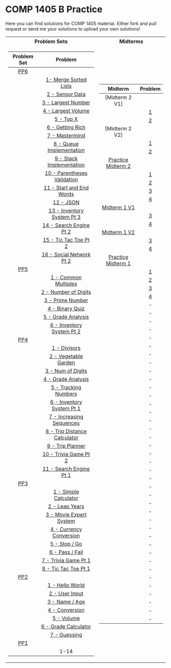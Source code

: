 # COMP 1405 B Practice

Here you can find solutions for COMP 1405 material. Either fork and pull request or send me your solutions to upload your own solutions!

<table>
<tr><th>Problem Sets</th><th>Midterms</th></tr>
<tr><td>

| Problem Set |                                Problem                                 |
| :---------: | :--------------------------------------------------------------------: |
|    [PP6]    |                                                                        |
|             |       [1- Merge Sorted Lists](./psets/06/01-merge-sorted-lists)        |
|             |              [2 - Sensor Data](./psets/06/02-sensor-data)              |
|             |           [3 - Largest Number](./psets/06/03-largest-number)           |
|             |           [4 - Largest Volume](./psets/06/04-largest-volume)           |
|             |                    [5 - Top X](./psets/06/05-top-x)                    |
|             |             [6 - Getting Rich](./psets/06/06-getting-rich)             |
|             |               [7 - Mastermind](./psets/06/07-mastermind)               |
|             |     [8 - Queue Implementation](./psets/06/08-queue-implementation)     |
|             |     [9 - Stack Implementation](./psets/06/09-stack-implementation)     |
|             |   [10 - Parentheses Validation](./psets/06/10-parenteses-validation)   |
|             |       [11 - Start and End Words](./psets/06/11-start-end-words)        |
|             |                    [12 - JSON](./psets/06/12-JSON)                     |
|             |      [13 - Inventory System Pt 3](./psets/06/13-inventory-system)      |
|             |         [14 - Search Engine Pt 2](./psets/06/14-search-engine)         |
|             |         [15 - Tic Tac Toe Pt 2](./psets/06/15-tic-tac-toe-pt2)         |
|             |      [16 - Social Network Pt 2](./psets/06/16-social-network-pt2)      |
|    [PP5]    |                                                                        |
|             |         [1 - Common Multiples](./psets/05/01-common-multiples)         |
|             |          [2 - Number of Digits](./psets/05/02-num-of-digits)           |
|             |             [3 - Prime Number](./psets/05/03-prime-number)             |
|             |           [4 - Binary Quiz](./psets/05/04-binary-quiz-game)            |
|             |           [5 - Grade Analysis](./psets/05/05-grade-analysis)           |
|             |      [6 - Inventory System Pt 2](./psets/05/06-grade-calculator)       |
|    [PP4]    |                                                                        |
|             |                 [1 - Divisors](./psets/04/01-divisors)                 |
|             |         [2 - Vegetable Garden](./psets/04/02-vegetable-garden)         |
|             |            [3 - Num of Digits](./psets/04/03-num-of-digits)            |
|             |           [4 - Grade Analysis](./psets/04/04-grade-analysis)           |
|             |         [5 - Tracking Numbers](./psets/04/05-tracking-numbers)         |
|             |      [6 - Inventory System Pt 1](./psets/04/06-inventory-system)       |
|             |     [7 - Increasing Sequences](./psets/04/07-increasing-sequences)     |
|             | [8 - Trip Distance Calculator](./psets/04/08-trip-distance-calculator) |
|             |             [9 - Trip Planner](./psets/04/09-trip-planner)             |
|             |         [10 - Trivia Game Pt 2](./psets/04/10-trivia-game-pt2)         |
|             |         [11 - Search Engine Pt 1](./psets/04/11-search-engine)         |
|    [PP3]    |                                                                        |
|             |        [1 - Simple Calculator](./psets/03/01-simple-calculator)        |
|             |               [2 - Leap Years](./psets/03/02-leap-years)               |
|             |         [3 - Movie Expert System](./psets/03/03-movie-expert)          |
|             |      [4 - Currency Conversion](./psets/03/04-currency-conversion)      |
|             |                 [5 - Stop / Go](./psets/03/05-stop-go)                 |
|             |               [6 - Pass / Fail](./psets/03/06-pass-fail)               |
|             |         [7 - Trivia Game Pt 1](./psets/03/07-trivia-game-pt1)          |
|             |           [8 - Tic Tac Toe Pt 1](./psets/03/08-tic-tac-toe)            |
|    [PP2]    |                                                                        |
|             |              [1 - Hello World](./psets/02/01-hello-world)              |
|             |               [2 - User Input](./psets/02/02-user-input)               |
|             |                [3 - Name / Age](./psets/02/03-name-age)                |
|             |               [4 - Conversion](./psets/02/04-conversion)               |
|             |                   [5 - Volume](./psets/02/05-volume)                   |
|             |         [6 - Grade Calculator](./psets/02/06-grade-calculator)         |
|             |                 [7 - Guessing](./psets/02/07-guessing)                 |
|    [PP1]    |                                                                        |
|             |                                  1-14                                  |

[pp1]: ./psets/01/PP1.pdf
[pp2]: ./psets/02/PP2.pdf
[pp3]: ./psets/03/PP3.pdf
[pp4]: ./psets/04/PP4.pdf
[pp5]: ./psets/05/PP5.pdf
[pp6]: ./psets/06/PP6.pdf

</td><td>

|       Midterm        |                Problem                 |
| :------------------: | :------------------------------------: |
|    [Midterm 2 V1]    |                                        |
|                      |         [1](./midterms/02/V1/01/)      |
|                      |         [2](./midterms/02/V1/02/)      |
|    [Midterm 2 V2]    |                                        |
|                      |         [1](./midterms/02/V2/01/)      |
|                      |         [2](./midterms/02/V2/02/)      |
| [Practice Midterm 2] |                                        |
|                      | [1](./midterm-practice/02/problem-01/) |
|                      | [2](./midterm-practice/02/problem-02/) |
|                      | [3](./midterm-practice/02/problem-03/) |
|                      | [4](./midterm-practice/02/problem-04/) |
|    [Midterm 1 V1]    |                                        |
|                      |         [3](./midterms/01/V1/03/)      |
|                      |         [4](./midterms/01/V1/04/)      |
|    [Midterm 1 V2]    |                                        |
|                      |         [3](./midterms/01/V2/03/)      |
|                      |         [4](./midterms/01/V2/04/)      |
| [Practice Midterm 1] |                                        |
|                      | [1](./midterm-practice/01/problem-01/) |
|                      | [2](./midterm-practice/01/problem-02/) |
|                      | [3](./midterm-practice/01/problem-03/) |
|                      | [4](./midterm-practice/01/problem-04/) |
|                      |                   -                    |
|                      |                   -                    |
|                      |                   -                    |
|                      |                   -                    |
|                      |                   -                    |
|                      |                   -                    |
|                      |                   -                    |
|                      |                   -                    |
|                      |                   -                    |
|                      |                   -                    |
|                      |                   -                    |
|                      |                   -                    |
|                      |                   -                    |
|                      |                   -                    |
|                      |                   -                    |
|                      |                   -                    |
|                      |                   -                    |
|                      |                   -                    |
|                      |                   -                    |
|                      |                   -                    |
|                      |                   -                    |
|                      |                   -                    |
|                      |                   -                    |
|                      |                   -                    |
|                      |                   -                    |
|                      |                   -                    |
|                      |                   -                    |
|                      |                   -                    |
|                      |                   -                    |
|                      |                   -                    |
|                      |                   -                    |
|                      |                   -                    |
|                      |                   -                    |
|                      |                   -                    |
|                      |                   -                    |
|                      |                   -                    |
|                      |                   -                    |
|                      |                   -                    |
|                      |                   -                    |

[practice midterm 1]: ./midterm-practice/01/pm1.pdf
[practice midterm 2]: ./midterm-practice/02/pm2.pdf
[midterm 1 v1]: ./midterms/V1/
[midterm 1 v2]: ./midterms/V2/

</td></tr> </table>
